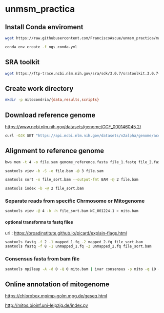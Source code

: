 # unmsm_practica
## Install Conda enviroment 

```bash
wget https://raw.githubusercontent.com/FranciscoAscue/unmsm_practica/main/ngs_conda.yml
```
```bash
conda env create -f ngs_conda.yml
```
## SRA toolkit

```bash
wget https://ftp-trace.ncbi.nlm.nih.gov/sra/sdk/3.0.7/sratoolkit.3.0.7-ubuntu64.tar.gz
```

## Create work directory

```bash
mkdir -p mitocondria/{data,results,scripts}
```
## Download reference genome 

https://www.ncbi.nlm.nih.gov/datasets/genome/GCF_000146045.2/ 

```bash
curl -OJX GET "https://api.ncbi.nlm.nih.gov/datasets/v2alpha/genome/accession/GCF_000146045.2/download?include_annotation_type=GENOME_FASTA,GENOME_GFF,RNA_FASTA,CDS_FASTA,PROT_FASTA,SEQUENCE_REPORT&filename=GCF_000146045.2.zip" -H "Accept: application/zip"
```
## Alignment to reference genome

```bash
bwa mem -t 4 -o file.sam genome_reference.fasta file_1.fastq file_2.fastq

samtools view -b -S -o file.bam -@ 3 file.sam

samtools sort -o file_sort.bam --output-fmt BAM -@ 2 file.bam

samtools index -b -@ 2 file_sort.bam
```
### Separate reads from specific Chrmosome or Mitogenome 

```bash
samtools view -@ 4 -b -h file_sort.bam NC_001224.1 > mito.bam
```
#### optional transforms to fastq files
url : https://broadinstitute.github.io/picard/explain-flags.html 

```bash
samtools fastq -f 2 -1 mapped_1.fq -2 mapped_2.fq file_sort.bam
samtools fastq -f 8 -1 unmapped_1.fq -2 unmapped_2.fq file_sort.bam
```
### Consensus fasta from bam file 

```bash
samtools mpileup -A -d 0 -Q 0 mito.bam | ivar consensus -p mito -q 10 -t 0.6 -n N -m 20
```

## Online annotation of mitogenome

https://chlorobox.mpimp-golm.mpg.de/geseq.html

http://mitos.bioinf.uni-leipzig.de/index.py 


